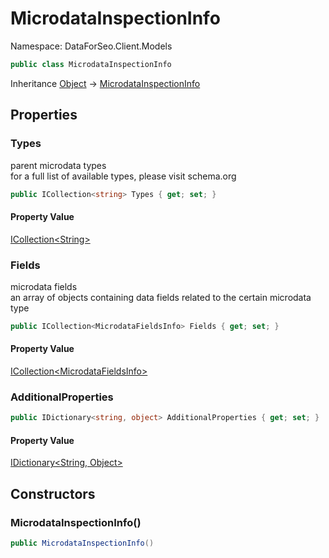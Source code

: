 # MicrodataInspectionInfo

Namespace: DataForSeo.Client.Models

```csharp
public class MicrodataInspectionInfo
```

Inheritance [Object](https://docs.microsoft.com/en-us/dotnet/api/system.object) → [MicrodataInspectionInfo](./dataforseo.client.models.microdatainspectioninfo.md)

## Properties

### **Types**

parent microdata types
 <br>for a full list of available types, please visit schema.org

```csharp
public ICollection<string> Types { get; set; }
```

#### Property Value

[ICollection&lt;String&gt;](https://docs.microsoft.com/en-us/dotnet/api/system.collections.generic.icollection-1)<br>

### **Fields**

microdata fields
 <br>an array of objects containing data fields related to the certain microdata type

```csharp
public ICollection<MicrodataFieldsInfo> Fields { get; set; }
```

#### Property Value

[ICollection&lt;MicrodataFieldsInfo&gt;](./dataforseo.client.models.microdatafieldsinfo.md)<br>

### **AdditionalProperties**

```csharp
public IDictionary<string, object> AdditionalProperties { get; set; }
```

#### Property Value

[IDictionary&lt;String, Object&gt;](https://docs.microsoft.com/en-us/dotnet/api/system.collections.generic.idictionary-2)<br>

## Constructors

### **MicrodataInspectionInfo()**

```csharp
public MicrodataInspectionInfo()
```
